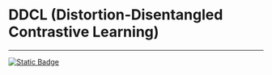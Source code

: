 # DDCL (Distortion-Disentangled Contrastive Learning)
---
[![Static Badge](https://img.shields.io/badge/WACV-2024-blue)](https://wacv2024.thecvf.com/)
